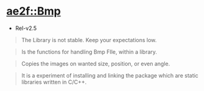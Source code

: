 # [ae2f::Bmp](https://github.com/yuisanae2f/ae2f_Bmp)
- Rel-v2.5
> The Library is not stable. Keep your expectations low.

> Is the functions for handling Bmp FIle, within a library.

> Copies the images on wanted size, position, or even angle.

> It is a experiment of installing and linking the package which are static libraries written in C/C++.